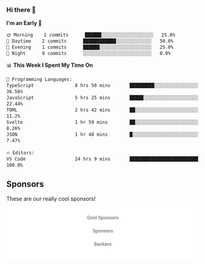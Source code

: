 ### Hi there 👋

<!--
**alexanderniebuhr/alexanderniebuhr** is a ✨ _special_ ✨ repository because its `README.md` (this file) appears on your GitHub profile.

Here are some ideas to get you started:

- 🔭 I’m currently working on ...
- 🌱 I’m currently learning ...
- 👯 I’m looking to collaborate on ...
- 🤔 I’m looking for help with ...
- 💬 Ask me about ...
- 📫 How to reach me: ...
- 😄 Pronouns: ...
- ⚡ Fun fact: ...
-->

<!--START_SECTION:waka-->
**I'm an Early 🐤** 

```text
🌞 Morning    1 commits      ██████░░░░░░░░░░░░░░░░░░░   25.0% 
🌆 Daytime    2 commits      ████████████░░░░░░░░░░░░░   50.0% 
🌃 Evening    1 commits      ██████░░░░░░░░░░░░░░░░░░░   25.0% 
🌙 Night      0 commits      ░░░░░░░░░░░░░░░░░░░░░░░░░   0.0%

```


📊 **This Week I Spent My Time On** 

```text
💬 Programming Languages: 
TypeScript               8 hrs 50 mins       █████████░░░░░░░░░░░░░░░░   36.56% 
JavaScript               5 hrs 25 mins       █████░░░░░░░░░░░░░░░░░░░░   22.44% 
TOML                     2 hrs 42 mins       ██░░░░░░░░░░░░░░░░░░░░░░░   11.2% 
Svelte                   1 hr 59 mins        ██░░░░░░░░░░░░░░░░░░░░░░░   8.26% 
JSON                     1 hr 48 mins        █░░░░░░░░░░░░░░░░░░░░░░░░   7.47%

🔥 Editors: 
VS Code                  24 hrs 9 mins       █████████████████████████   100.0%

```


<!--END_SECTION:waka-->

## Sponsors

These are our really cool sponsors!

<!-- sponsors -->

<!-- sponsors -->

<p align="center">
  <a href="https://github.com/sponsors/alexanderniebuhr">
    <img src='./sponsors.svg'/>
  </a>
</p>
